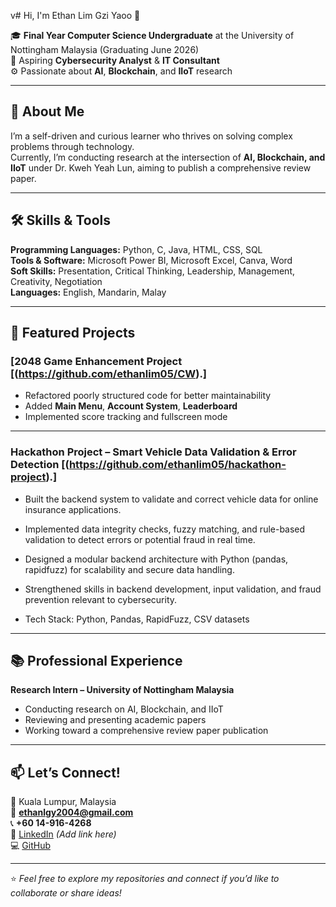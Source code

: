 v# Hi, I'm Ethan Lim Gzi Yaoo 👋

🎓 **Final Year Computer Science Undergraduate** at the University of Nottingham Malaysia (Graduating June 2026)  
🔐 Aspiring **Cybersecurity Analyst** & **IT Consultant**  
⚙️ Passionate about **AI**, **Blockchain**, and **IIoT** research

---

## 🚀 About Me
I’m a self-driven and curious learner who thrives on solving complex problems through technology.  
Currently, I’m conducting research at the intersection of **AI, Blockchain, and IIoT** under Dr. Kweh Yeah Lun, aiming to publish a comprehensive review paper.  

---

## 🛠 Skills & Tools
**Programming Languages:** Python, C, Java, HTML, CSS, SQL  
**Tools & Software:** Microsoft Power BI, Microsoft Excel, Canva, Word  
**Soft Skills:** Presentation, Critical Thinking, Leadership, Management, Creativity, Negotiation  
**Languages:** English, Mandarin, Malay

---

## 📌 Featured Projects
### [2048 Game Enhancement Project [(https://github.com/ethanlim05/CW).]
- Refactored poorly structured code for better maintainability
- Added **Main Menu**, **Account System**, **Leaderboard**
- Implemented score tracking and fullscreen mode

---

### Hackathon Project – Smart Vehicle Data Validation & Error Detection [(https://github.com/ethanlim05/hackathon-project).]
- Built the backend system to validate and correct vehicle data for online insurance applications.
- Implemented data integrity checks, fuzzy matching, and rule-based validation to detect errors or potential fraud in real time.
- Designed a modular backend architecture with Python (pandas, rapidfuzz) for scalability and secure data handling.
- Strengthened skills in backend development, input validation, and fraud prevention relevant to cybersecurity.

- Tech Stack: Python, Pandas, RapidFuzz, CSV datasets

---

## 📚 Professional Experience
**Research Intern – University of Nottingham Malaysia**  
- Conducting research on AI, Blockchain, and IIoT  
- Reviewing and presenting academic papers  
- Working toward a comprehensive review paper publication

---

## 📫 Let’s Connect!
📍 Kuala Lumpur, Malaysia  
📧 **ethanlgy2004@gmail.com**  
📞 **+60 14-916-4268**  
💼 [LinkedIn](#) *(Add link here)*  
💻 [GitHub](https://github.com/ethanlim05)

---
⭐ *Feel free to explore my repositories and connect if you’d like to collaborate or share ideas!*
